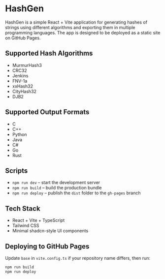 # HashGen

HashGen is a simple React + Vite application for generating hashes of strings using different algorithms and exporting them in multiple programming languages. The app is designed to be deployed as a static site on GitHub Pages.

## Supported Hash Algorithms
- MurmurHash3
- CRC32
- Jenkins
- FNV-1a
- xxHash32
- CityHash32
- DJB2

## Supported Output Formats
- C
- C++
- Python
- Java
- C#
- Go
- Rust

## Scripts

- `npm run dev` – start the development server
- `npm run build` – build the production bundle
- `npm run deploy` – publish the `dist` folder to the `gh-pages` branch

## Tech Stack

- React + Vite + TypeScript
- Tailwind CSS
- Minimal shadcn-style UI components

## Deploying to GitHub Pages

Update `base` in `vite.config.ts` if your repository name differs, then run:

```bash
npm run build
npm run deploy
```

